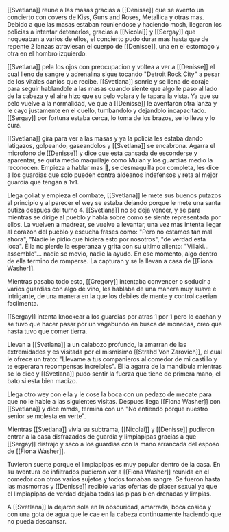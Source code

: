 [[Svetlana]] reune a las masas gracias a [[Denisse]] que se avento un concierto con covers de Kiss, Guns and Roses, Metallica y otras mas.
Debido a que las masas estaban reuniendose y haciendo mosh, llegaron los policias a intentar detenerlos, gracias a [[Nicolai]] y [[Sergay]] que noqueaban a varios de ellos, el concierto pudo durar mas hasta que de repente 2 lanzas atraviesan el cuerpo de [[Denisse]], una en el estomago y otra en el hombro izquierdo.

[[Svetlana]] pela los ojos con preocupacion y voltea a ver a [[Denisse]] el cual lleno de sangre y adrenalina sigue tocando "Detroit Rock City" a pesar de los vitales danios que recibe. [[Svetlana]] sonrie y se llena de coraje para seguir hablandole a las masas cuando siente que algo le paso al lado de la cabeza y el aire hizo que su pelo volara y le tapara la vista.
Ya que su pelo vuelve a la normalidad, ve que a [[Denisse]] le aventaron otra lanza y le cayo justamente en el cuello, tumbandolo y dejandolo incapacitado. [[Sergay]] por fortuna estaba cerca, lo toma de los brazos, se lo lleva y lo cura.

[[Svetlana]] gira para ver a las masas y ya la policia les estaba dando latigazos, golpeando, gaseandolos y [[Svetlana]] se encabrona. Agarra el microfono de [[Denisse]] y dice que esta cansada de esconderse y aparentar, se quita medio maquillaje como Mulan y los guardias medio la reconocen. Empieza a hablar mas 💩, se desmaquilla por completa, les dice a los guardias que solo pueden contra aldeanos indefensos y reta al mejor guardia que tengan a 1v1.

Llega goliat y empieza el combate, [[Svetlana]] le mete sus buenos putazos al principio y al parecer el wey se estaba dejando porque le mete una santa putiza despues del turno 4.
[[Svetlana]] no se deja vencer, y se para mientras se dirige al pueblo y habla sobre como se siente representada por ellos. La vuelven a madrear, se vuelve a levantar, una vez mas intenta llegar al corazon del pueblo y escucha frases como: "Pero no estamos tan mal ahora", "Nadie le pidio que hiciera esto por nosotros", "de verdad esta loca". Ella no pierde la esperanza y grita con su ultimo aliento: "Villaki... assemble"... nadie se movio, nadie la ayudo. En ese momento, algo dentro de ella termino de romperse. La capturan y se la llevan a casa de [[Fiona Washer]].

Mientras pasaba todo esto, [[Gregory]] intentaba convencer o seducir a varios guardias con algo de vino, les hablaba de una manera muy suave e intrigante, de una manera en la que los debiles de mente y control caerian facilmenta.

[[Sergay]] intenta knockear a los guardias por atras 1 por 1 pero lo cachan y se tuvo que hacer pasar por un vagabundo en busca de monedas, creo que hasta tuvo que comer tierra.

Llevan a [[Svetlana]] a un calabozo profundo, la amarran de las extremidades y es visitada por el mismisimo [[Strahd Von Zarovich]], el cual le ofrece un trato: "Llevame a tus companieros al comedor de mi castillo y te esperaran recompensas increibles". El la agarra de la mandibula mientras se lo dice y [[Svetlana]] pudo sentir la fuerza que tiene de primera mano, el bato si esta bien macizo.

Llega otro wey con ella y le cose la boca con un pedazo de mecate para que no le hable a las siguientes visitas. Despues llega [[Fiona Washer]] con [[Svetlana]] y dice mmds, termina con un "No entiendo porque nuestro senior se molesta en verte".

Mientras [[Svetlana]] vivia su subtrama, [[Nicolai]] y [[Denisse]] pudieron entrar a la casa disfrazados de guardia y limpiapipas gracias a que [[Sergay]] distrajo y saco a los guardias con la mano arrancada del esposo de [[Fiona Washer]].

Tuvieron suerte porque el limpiapipas es muy popular dentro de la casa. En su aventura de infiltrados pudieron ver a [[Fiona Washer]] reunida en el comedor con otros varios sujetos y todos tomaban sangre. Se fueron hasta las masmorras y [[Denisse]] recibio varias ofertas de placer sexual ya que el limpiapipas de verdad dejaba todas las pipas bien drenadas y limpias.

A [[Svetlana]] la dejaron sola en la obscuridad, amarrada, boca cosida y con una gota de agua que le cae en la cabeza continuamente haciendo que no pueda descansar.